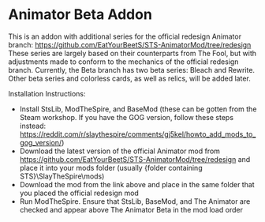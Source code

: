 # Animator Beta Addon
This is an addon with additional series for the official redesign Animator branch: https://github.com/EatYourBeetS/STS-AnimatorMod/tree/redesign
These series are largely based on their counterparts from The Fool, but with adjustments made to conform to the mechanics of the official redesign branch.
Currently, the Beta branch has two beta series: Bleach and Rewrite. Other beta series and colorless cards, as well as relics, will be added later.

Installation Instructions:
- Install StsLib, ModTheSpire, and BaseMod (these can be gotten from the Steam workshop. If you have the GOG version, follow these steps instead: https://reddit.com/r/slaythespire/comments/gj5kel/howto_add_mods_to_gog_version/)
- Download the latest version of the official Animator mod from https://github.com/EatYourBeetS/STS-AnimatorMod/tree/redesign and place it into your mods folder (usually {folder containing STS}\SlayTheSpire\mods)
- Download the mod from the link above and place in the same folder that you placed the official redesign mod
- Run ModTheSpire. Ensure that StsLib, BaseMod, and The Animator are checked and appear above The Animator Beta in the mod load order
